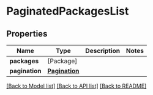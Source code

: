 # PaginatedPackagesList

## Properties
Name | Type | Description | Notes
------------ | ------------- | ------------- | -------------
**packages** | [Package] |  | 
**pagination** | [**Pagination**](Pagination.md) |  | 

[[Back to Model list]](../README.md#documentation-for-models) [[Back to API list]](../README.md#documentation-for-api-endpoints) [[Back to README]](../README.md)


